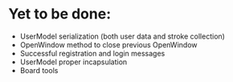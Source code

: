 # Yet to be done:
* UserModel serialization (both user data and stroke collection)
* OpenWindow method to close previous OpenWindow
* Successful registration and login messages
* UserModel proper incapsulation
* Board tools
